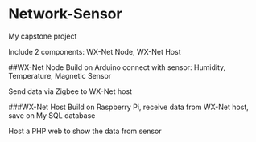 # Network-Sensor
My capstone project

Include 2 components: WX-Net Node, WX-Net Host

##WX-Net Node
Build on Arduino connect with sensor: Humidity, Temperature, Magnetic Sensor

Send data via Zigbee to WX-Net host

###WX-Net Host
Build on Raspberry Pi, receive data from WX-Net host, save on My SQL database

Host a PHP web to show the data from sensor  
